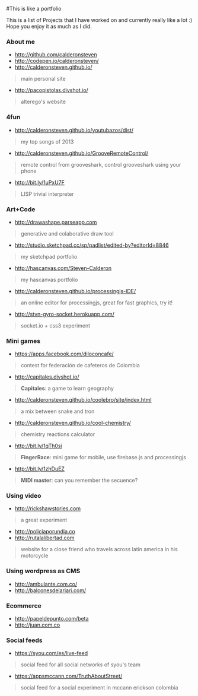 #This is like a portfolio

This is a list of Projects that I have worked on and currently really like a lot :) Hope you enjoy it as much as I did.

### About me
- http://github.com/calderonsteven
- http://codepen.io/calderonsteven/
- http://calderonsteven.github.io/
> main personal site
- http://pacopistolas.divshot.io/
> alterego's website

### 4fun
- http://calderonsteven.github.io/youtubazos/dist/
> my top songs of 2013
- http://calderonsteven.github.io/GrooveRemoteControl/
> remote control from grooveshark, control grooveshark using your phone
- http://bit.ly/1uPxU7F
> LISP trivial interpreter

### Art+Code
- http://drawashape.parseapp.com
> generative and colaborative draw tool
- http://studio.sketchpad.cc/sp/padlist/edited-by?editorId=8846
> my sketchpad portfolio
- http://hascanvas.com/Steven-Calderon
> my hascanvas portfolio
- http://calderonsteven.github.io/processingjs-IDE/
> an online editor for processingjs, great for fast graphics, try it!
- http://stvn-gyro-socket.herokuapp.com/
> socket.io + css3 experiment

### Mini games
- https://apps.facebook.com/diloconcafe/
> contest for federación de cafeteros de Colombia
- http://capitales.divshot.io/
> **Capitales**:  a game to learn geography
- http://calderonsteven.github.io/coolebro/site/index.html
> a mix between snake and tron 
- http://calderonsteven.github.io/cool-chemistry/
> chemistry reactions calculator
- http://bit.ly/1qTh0si
> **FingerRace**: mini game for mobile, use firebase.js and processingjs
- http://bit.ly/1zhDuEZ
> **MIDI master**: can you remember the secuence?

### Using video
- http://rickshawstories.com
> a great experiment 
- http://policiaporundia.co
- http://rutalalibertad.com
> website for a close friend who travels across latin america in his motorcycle

### Using wordpress as CMS
- http://ambulante.com.co/
- http://balconesdelariari.com/

### Ecommerce
- http://papeldepunto.com/beta
- http://juan.com.co

### Social feeds
- https://syou.com/es/live-feed 
> social feed for all social networks of syou's team
- https://appsmccann.com/TruthAboutStreet/
> social feed for a social experiment in mccann erickson colombia

